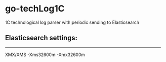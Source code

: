 # go-techLog1C
1C technological log parser with periodic sending to Elasticsearch

## Elasticsearch settings:

***
XMX/XMS
-Xms32600m
-Xmx32600m

